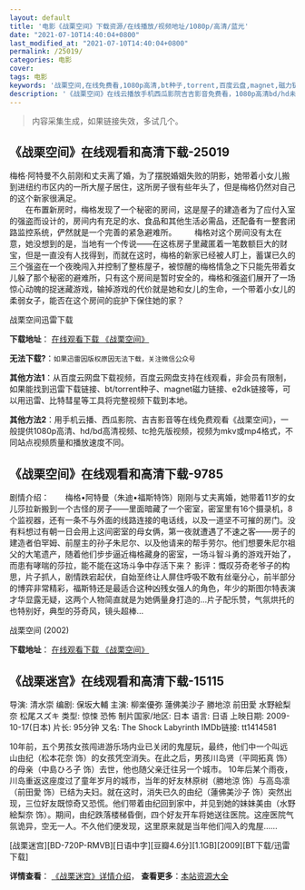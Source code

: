 ```yaml
---
layout: default
title: '电影《战栗空间》下载资源/在线播放/视频地址/1080p/高清/蓝光'
date: "2021-07-10T14:40:04+0800"
last_modified_at: "2021-07-10T14:40:04+0800"
permalink: /25019/
categories: 电影
cover:
tags: 电影
keywords: '战栗空间,在线免费看,1080p高清,bt种子,torrent,百度云盘,magnet,磁力链,迅雷下载资源'
description: '《战栗空间》在线云播放手机西瓜影院吉吉影音免费看，1080p高清bd/hd未删减完整版和tc抢先枪版，mkv/mp4格式，附带bt/torrent种子、magnet/磁力链、百度云盘、网盘资源迅雷下载链接'
---
```


>内容采集生成，如果链接失效，多试几个。


## 《战栗空间》在线观看和高清下载-25019

梅格·阿特曼不久前刚和丈夫离了婚，为了摆脱婚姻失败的阴影，她带着小女儿搬到进纽约市区内的一所大屋子居住，这所房子很有些年头了，但是梅格仍然对自己的这个新家很满足。<br />　　在布置新房时，梅格发现了一个秘密的房间，这是屋子的建造者为了应付入室的强盗而设计的，房间内有充足的水、食品和其他生活必需品，还配备有一整套闭路监控系统，俨然就是一个完善的紧急避难所。 　　梅格对这个房间没有太在意，她没想到的是，当地有一个传说&mdash;—在这栋房子里藏匿着一笔数额巨大的财宝，但是一直没有人找得到，而就在这时，梅格的新家已经被人盯上，蓄谋已久的三个强盗在一个夜晚闯入并控制了整栋屋子，被惊醒的梅格情急之下只能先带着女儿躲了那个秘密的避难所，只有这个房间是暂时安全的，梅格和强盗们展开了一场惊心动魄的捉迷藏游戏，输掉游戏的代价就是她和女儿的生命，一个带着小女儿的柔弱女子，能否在这个房间的庇护下保住她的家？


战栗空间迅雷下载

**下载地址**： [在线观看下载 《战栗空间》](https://www.993dy.com//vod-detail-id-23139.html) 


**无法下载?**：`如果迅雷因版权原因无法下载，关注微信公众号 `

**其他方法1**：从百度云网盘下载视频，百度云网盘支持在线观看，非会员有限制，如果能找到迅雷下载链接、bt/torrent种子、magnet磁力链接、e2dk链接等，可以用迅雷、比特彗星等工具将完整视频下载到本地。

**其他方法2**：用手机云播、西瓜影院、吉吉影音等在线免费观看《战栗空间》，一般提供1080p高清、hd/bd高清视频、tc抢先版视频，视频为mkv或mp4格式，不同站点视频质量和播放速度不同。


## 《战栗空间》在线观看和高清下载-9785

剧情介绍：　　梅格•阿特曼（朱迪•福斯特饰）刚刚与丈夫离婚，她带着11岁的女儿莎拉新搬到一个古怪的房子——里面暗藏了一个密室，密室里有16个摄录机，8个监视器，还有一条不与外面的线路连接的电话线，以及一道坚不可摧的房门。没有料想过有朝一日会用上这间密室的母女俩，第一夜就遭遇了不速之客——房子的建造者伯罕姆、前屋主的孙子朱尼尔、以及他请来的帮手劳尔。他们想要朱尼尔祖父的大笔遗产，随着他们步步逼近梅格藏身的密室，一场斗智斗勇的游戏开始了，而患有哮喘的莎拉，能不能在这场斗争中存活下来？ 影评：慨叹芬奇老爷子的构思，片子抓人，剧情跌宕起伏，自始至终让人屏住呼吸不敢有丝毫分心，前半部分的博弈非常精彩，福斯特还是最适合这种凶残女强人的角色，年少的斯图尔特表演才华显露无疑，这两个人物简直就是为她俩量身打造的…片子配乐赞，气氛烘托的也特别好，典型的芬奇风，镜头超棒…


战栗空间 (2002)

**下载地址**： [在线观看下载 《战栗空间》](https://www.btbtdy.me/btdy/dy9023.html) 


## 《战栗迷宫》在线观看和高清下载-15115

导演: 清水崇 编剧: 保坂大輔 主演: 柳楽優弥 蓮佛美沙子 勝地涼 前田愛 水野絵梨奈 松尾スズキ 类型: 惊悚 恐怖 制片国家/地区: 日本 语言: 日语 上映日期: 2009-10-17(日本) 片长: 95分钟 又名: The Shock Labyrinth IMDb链接: tt1414581

10年前，五个男孩女孩闯进游乐场内业已关闭的鬼屋玩，最终，他们中一个叫远山由纪（松本花奈 饰）的女孩凭空消失。在此之后，男孩川岛贤（平岡拓真 饰）的母亲（中島ひろ子 饰）去世，他也随父亲迁往另一个城市。 10年后某个雨夜，川岛重返这座度过了童年岁月的城市，当年的好友林原树（勝地涼 饰）与高岛凛（前田愛 饰）已结为夫妇。就在这时，消失已久的由纪（蓮佛美沙子 饰）突然出现，三位好友既惊奇又恐慌。他们带着由纪回到家中，并见到她的妹妹美由（水野絵梨奈 饰）。期间，由纪跌落楼梯昏倒，四个好友开车将她送往医院。这座医院气氛诡异，空无一人。不久他们便发现，这里原来就是当年他们闯入的鬼屋……


[战栗迷宫][BD-720P-RMVB][日语中字][豆瓣4.6分][1.1GB][2009][BT下载/迅雷下载]

**详情查看**： [《战栗迷宫》详情介绍](/movie/15115/)， **查看更多**：[本站资源大全](/movie/t/all/)

